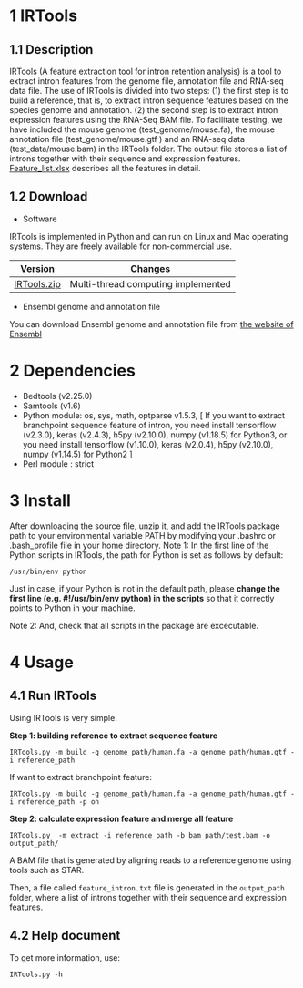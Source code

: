 # 1 IRTools
## 1.1 Description

IRTools (A feature extraction tool for intron retention analysis) is a tool to extract intron features from the genome file, annotation file and RNA-seq data file. The use of IRTools is divided into two steps: (1) the first step is to build a reference, that is, to extract intron sequence features based on the species genome and annotation. (2) the second step is to extract intron expression features using the RNA-Seq BAM file. To facilitate testing, we have included the mouse genome (test_genome/mouse.fa), the mouse annotation file (test_genome/mouse.gtf ) and an RNA-seq data (test_data/mouse.bam) in the IRTools folder. The output file stores a list of introns together with their sequence and expression features. [Feature_list.xlsx](https://github.com/genemine/IRTools/raw/master/Feature_list.xlsx) describes all the features in detail.

## 1.2 Download

- Software

IRTools is implemented in Python and can run on Linux and Mac operating systems. They are freely available for non-commercial use.

| Version        | Changes           |
| :-------------: | :----------------: |
|  [IRTools.zip](https://github.com/genemine/IRTools/archive/refs/heads/master.zip)     | Multi-thread computing implemented |



- Ensembl genome and annotation file

You can download Ensembl genome and annotation file from [the website of Ensembl](http://asia.ensembl.org/index.html "Ensembl")

# 2 Dependencies

- Bedtools (v2.25.0)
- Samtools (v1.6)
- Python module: os, sys, math, optparse v1.5.3, [ If you want to extract branchpoint sequence feature of intron, you need install tensorflow (v2.3.0), keras (v2.4.3), h5py (v2.10.0), numpy (v1.18.5) for Python3, or you need install tensorflow (v1.10.0), keras (v2.0.4), h5py (v2.10.0), numpy (v1.14.5) for Python2 ]
- Perl module : strict

# 3 Install

After downloading the source file, unzip it, and add the IRTools package path to your environmental variable PATH by modifying your .bashrc or .bash_profile file in your home directory.
Note 1: In the first line of the Python scripts in IRTools, the path for Python is set as follows by default:

`/usr/bin/env python`

Just in case, if your Python is not in the default path, please __change the first line (e.g. #!/usr/bin/env python) in the scripts__ so that it correctly points to Python in your machine.

Note 2: And, check that all scripts in the package are excecutable.

# 4 Usage
## 4.1 Run IRTools
Using IRTools is very simple. 

__Step 1: building reference to extract sequence feature__

` IRTools.py -m build -g genome_path/human.fa -a genome_path/human.gtf -i reference_path `

If want to extract branchpoint feature:

` IRTools.py -m build -g genome_path/human.fa -a genome_path/human.gtf -i reference_path -p on `

__Step 2: calculate expression feature and merge all feature__

` IRTools.py  -m extract -i reference_path -b bam_path/test.bam -o output_path/ `

A BAM file that is generated by aligning reads to a reference genome using tools such as STAR.


Then, a file called ` feature_intron.txt ` file is generated in the ` output_path ` folder, where a list of introns together with their sequence and expression features. 

## 4.2 Help document
To get more information, use:

` IRTools.py -h `

